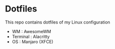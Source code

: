 # Dotfiles
This repo contains dotfiles of my Linux configuration

* WM : AwesomeWM
* Terminal : Alacritty
* OS : Manjaro (XFCE)
